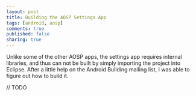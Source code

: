 ```yaml
---
layout: post
title: Building the AOSP Settings App
tags: [android, aosp]
comments: true
published: false
sharing: true
---
```

Unlike some of the other AOSP apps, the settings app requires internal libraries, and thus can not be built by simply importing the project into Eclipse. After a little help on the Android Building mailing list, I was able to figure out how to build it.

// TODO